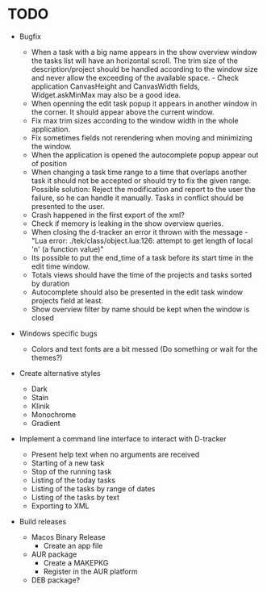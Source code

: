 # TODO

* Bugfix
    + When a task with a big name appears in the show overview window the tasks list will have an horizontal scroll. The trim size of the description/project should be handled according to the window size and never allow the exceeding of the available space. - Check application CanvasHeight and CanvasWidth fields, Widget.askMinMax may also be a good idea.
    + When openning the edit task popup it appears in another window in the corner. It should appear above the current window.
    + Fix max trim sizes according to the window width in the whole application.
    + Fix sometimes fields not rerendering when moving and minimizing the window.
    + When the application is opened the autocomplete popup appear out of position
    + When changing a task time range to a time that overlaps another task it should not be accepted or should try to fix the given range. Possible solution: Reject the modification and report to the user the failure, so he can handle it manually. Tasks in conflict should be presented to the user.
    + Crash happened in the first export of the xml?
    + Check if memory is leaking in the show overview queries.
    + When closing the d-tracker an error it thrown with the message - "Lua error: ./tek/class/object.lua:126: attempt to get length of local 'n' (a function value)"
    + Its possible to put the end_time of a task before its start time in the edit time window.
    + Totals views should have the time of the projects and tasks sorted by duration
    + Autocomplete should also be presented in the edit task window projects field at least.
    + Show overview filter by name should be kept when the window is closed

* Windows specific bugs
    + Colors and text fonts are a bit messed (Do something or wait for the themes?)

* Create alternative styles
    + Dark
    + Stain
    + Klinik
    + Monochrome
    + Gradient

* Implement a command line interface to interact with D-tracker
    + Present help text when no arguments are received
    + Starting of a new task
    + Stop of the running task
    + Listing of the today tasks
    + Listing of the tasks by range of dates
    + Listing of the tasks by text
    + Exporting to XML

* Build releases
    + Macos Binary Release
        - Create an app file
    + AUR package
        - Create a MAKEPKG
        - Register in the AUR platform
    + DEB package?
